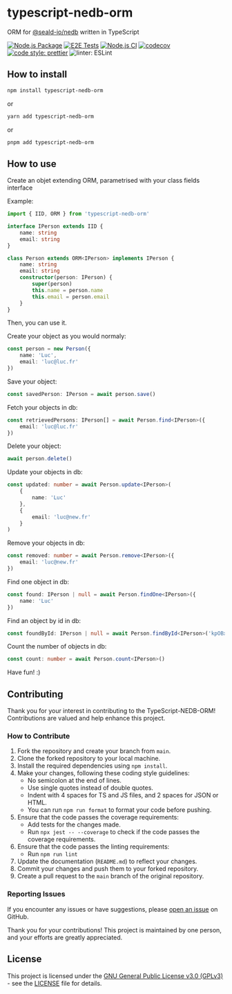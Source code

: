 # typescript-nedb-orm

ORM for [@seald-io/nedb](https://github.com/seald/nedb) written in TypeScript

[![Node.js Package](https://github.com/levg34/typescript-nedb-orm/actions/workflows/npm-publish.yml/badge.svg)](https://github.com/levg34/typescript-nedb-orm/actions/workflows/npm-publish.yml)
[![E2E Tests](https://github.com/levg34/typescript-nedb-orm/actions/workflows/e2e-tests.yml/badge.svg)](https://github.com/levg34/typescript-nedb-orm/actions/workflows/e2e-tests.yml)
[![Node.js CI](https://github.com/levg34/typescript-nedb-orm/actions/workflows/node.js.yml/badge.svg)](https://github.com/levg34/typescript-nedb-orm/actions/workflows/node.js.yml)
[![codecov](https://codecov.io/gh/levg34/typescript-nedb-orm/graph/badge.svg?token=MDFK0S9ZBB)](https://codecov.io/gh/levg34/typescript-nedb-orm)
[![code style: prettier](https://img.shields.io/badge/code_style-prettier-ff69b4.svg?style=flat-square)](https://github.com/prettier/prettier)
![linter: ESLint](https://img.shields.io/badge/linter-ESLint-purple?logo=ESLint)

## How to install

```bash
npm install typescript-nedb-orm
```

or

```bash
yarn add typescript-nedb-orm
```

or

```bash
pnpm add typescript-nedb-orm
```

## How to use

Create an objet extending ORM, parametrised with your class fields interface

Example:

```typescript
import { IID, ORM } from 'typescript-nedb-orm'

interface IPerson extends IID {
    name: string
    email: string
}

class Person extends ORM<IPerson> implements IPerson {
    name: string
    email: string
    constructor(person: IPerson) {
        super(person)
        this.name = person.name
        this.email = person.email
    }
}
```

Then, you can use it.

Create your object as you would normaly:

```typescript
const person = new Person({
    name: 'Luc',
    email: 'luc@luc.fr'
})
```

Save your object:

```typescript
const savedPerson: IPerson = await person.save()
```

Fetch your objects in db:

```typescript
const retrievedPersons: IPerson[] = await Person.find<IPerson>({
    email: 'luc@luc.fr'
})
```

Delete your object:

```typescript
await person.delete()
```

Update your objects in db:

```typescript
const updated: number = await Person.update<IPerson>(
    {
        name: 'Luc'
    },
    {
        email: 'luc@new.fr'
    }
)
```

Remove your objects in db:

```typescript
const removed: number = await Person.remove<IPerson>({
    email: 'luc@new.fr'
})
```

Find one object in db:

```typescript
const found: IPerson | null = await Person.findOne<IPerson>({
    name: 'Luc'
})
```

Find an object by id in db:

```typescript
const foundById: IPerson | null = await Person.findById<IPerson>('kpOBxczJlr2R5S68')
```

Count the number of objects in db:

```typescript
const count: number = await Person.count<IPerson>()
```

Have fun! :)

## Contributing

Thank you for your interest in contributing to the TypeScript-NEDB-ORM! Contributions are valued and help enhance this project.

### How to Contribute

1. Fork the repository and create your branch from `main`.
2. Clone the forked repository to your local machine.
3. Install the required dependencies using `npm install`.
4. Make your changes, following these coding style guidelines:
    - No semicolon at the end of lines.
    - Use single quotes instead of double quotes.
    - Indent with 4 spaces for TS and JS files, and 2 spaces for JSON or HTML.
    - You can run `npm run format` to format your code before pushing.
5. Ensure that the code passes the coverage requirements:
    - Add tests for the changes made.
    - Run `npx jest -- --coverage` to check if the code passes the coverage requirements.
6. Ensure that the code passes the linting requirements:
    - Run `npm run lint`
7. Update the documentation (`README.md`) to reflect your changes.
8. Commit your changes and push them to your forked repository.
9. Create a pull request to the `main` branch of the original repository.

### Reporting Issues

If you encounter any issues or have suggestions, please [open an issue](https://github.com/levg34/typescript-nedb-orm/issues) on GitHub.

Thank you for your contributions! This project is maintained by one person, and your efforts are greatly appreciated.

## License

This project is licensed under the [GNU General Public License v3.0 (GPLv3)](https://www.gnu.org/licenses/gpl-3.0.en.html) - see the [LICENSE](LICENSE) file for details.
